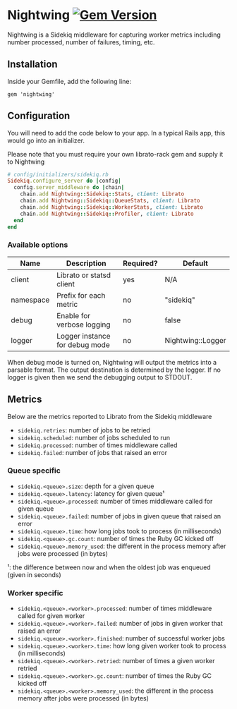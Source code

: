 # Nightwing [![Gem Version](https://badge.fury.io/rb/nightwing.svg)](https://badge.fury.io/rb/nightwing)

Nightwing is a Sidekiq middleware for capturing worker metrics including number processed, number of failures, timing, etc.

## Installation

Inside your Gemfile, add the following line:

```Gemfile
gem 'nightwing'
```

## Configuration

You will need to add the code below to your app. In a typical Rails app, this would go into an initializer.

Please note that you must require your own librato-rack gem and supply it to Nightwing

```ruby
# config/initializers/sidekiq.rb
Sidekiq.configure_server do |config|
  config.server_middleware do |chain|
    chain.add Nightwing::Sidekiq::Stats, client: Librato
    chain.add Nightwing::Sidekiq::QueueStats, client: Librato
    chain.add Nightwing::Sidekiq::WorkerStats, client: Librato
    chain.add Nightwing::Sidekiq::Profiler, client: Librato
  end
end
```

### Available options

| Name      | Description                    | Required? | Default           |
|-----------|--------------------------------|-----------|-------------------|
| client    | Librato or statsd client       | yes       | N/A               |
| namespace | Prefix for each metric         | no        | "sidekiq"         |
| debug     | Enable for verbose logging     | no        | false             |
| logger    | Logger instance for debug mode | no        | Nightwing::Logger |

When debug mode is turned on, Nightwing will output the metrics into a parsable format. The output destination is determined by the logger. If no logger is given then we send the debugging output to STDOUT.

## Metrics

Below are the metrics reported to Librato from the Sidekiq middleware

- `sidekiq.retries`: number of jobs to be retried
- `sidekiq.scheduled`: number of jobs scheduled to run
- `sidekiq.processed`: number of times middleware called
- `sidekiq.failed`: number of jobs that raised an error

### Queue specific

- `sidekiq.<queue>.size`: depth for a given queue
- `sidekiq.<queue>.latency`: latency for given queue¹
- `sidekiq.<queue>.processed`: number of times middleware called for given queue
- `sidekiq.<queue>.failed`: number of jobs in given queue that raised an error
- `sidekiq.<queue>.time`: how long jobs took to process (in milliseconds)
- `sidekiq.<queue>.gc.count`: number of times the Ruby GC kicked off
- `sidekiq.<queue>.memory_used`: the different in the process memory after jobs were processed (in bytes)

¹: the difference between now and when the oldest job was enqueued (given in seconds)

### Worker specific

- `sidekiq.<queue>.<worker>.processed`: number of times middleware called for given worker
- `sidekiq.<queue>.<worker>.failed`: number of jobs in given worker that raised an error
- `sidekiq.<queue>.<worker>.finished`: number of successful worker jobs
- `sidekiq.<queue>.<worker>.time`: how long given worker took to process (in milliseconds)
- `sidekiq.<queue>.<worker>.retried`: number of times a given worker retried
- `sidekiq.<queue>.<worker>.gc.count`: number of times the Ruby GC kicked off
- `sidekiq.<queue>.<worker>.memory_used`: the different in the process memory after jobs were processed (in bytes)

